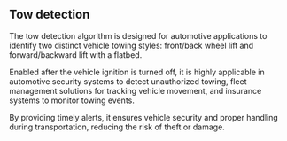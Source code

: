 ## Tow detection

The tow detection algorithm is designed for automotive applications to identify two distinct vehicle towing styles: front/back wheel lift and forward/backward lift with a flatbed.

Enabled after the vehicle ignition is turned off, it is highly applicable in automotive security systems to detect unauthorized towing, fleet management solutions for tracking vehicle movement, and insurance systems to monitor towing events.

By providing timely alerts, it ensures vehicle security and proper handling during transportation, reducing the risk of theft or damage.
